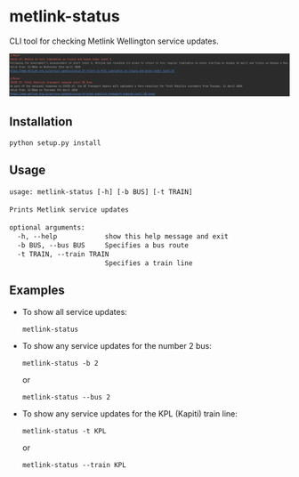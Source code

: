 # metlink-status
CLI tool for checking Metlink Wellington service updates.

![Example Output Screenshot](https://raw.githubusercontent.com/finncodes/metlink-status/master/docs/example_output.png "Example Output")

## Installation
```shell script
python setup.py install
```

## Usage
```
usage: metlink-status [-h] [-b BUS] [-t TRAIN]

Prints Metlink service updates

optional arguments:
  -h, --help            show this help message and exit
  -b BUS, --bus BUS     Specifies a bus route
  -t TRAIN, --train TRAIN
                        Specifies a train line
```

## Examples

- To show all service updates:
    ```shell script
    metlink-status
    ```

- To show any service updates for the number 2 bus:
    ```shell script
    metlink-status -b 2
    ```
    or
    ```shell script
    metlink-status --bus 2
    ```

- To show any service updates for the KPL (Kapiti) train line:
    ```shell script
    metlink-status -t KPL
    ```
    or
    ```shell script
    metlink-status --train KPL
    ```